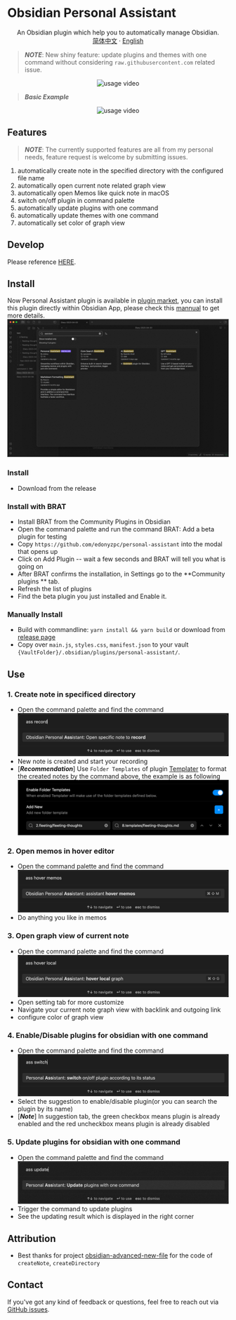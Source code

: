 # Obsidian Personal Assistant

<p align="center">
    <span>An Obsidian plugin which help you to automatically manage Obsidian.</span>
    <br/>
    <a href="/README-CN.md">简体中文</a>
    ·
    <a href="/README.md">English</a>
</p>

> ***NOTE***: New shiny feature: update plugins and themes with one command without considering `raw.githubusercontent.com` related issue.
<div align="center">
<img src="./docs/personal-assistant-v1.1.6.gif" alt="usage video"/>
</div>

> ***Basic Example***
<div align="center">
<img src="./docs/personal-assistant-v1.1.1.gif" alt="usage video"/>
</div>

## Features
> ***NOTE***: The currently supported features are all from my personal needs, feature request is welcome by submitting issues.

1. automatically create note in the specified directory with the configured file name
2. automatically open current note related graph view
3. automatically open Memos like quick note in macOS
4. switch on/off plugin in command palette
5. automatically update plugins with one command
6. automatically update themes with one command
7. automatically set color of graph view

## Develop

Please reference [HERE](./DEVELOPEMENT.md).

## Install
Now Personal Assistant plugin is available in [plugin market](https://obsidian.md/plugins?search=personal%20assistant#), you can install this plugin directly within Obsidian App, please check this [mannual](https://help.obsidian.md/Extending+Obsidian/Community+plugins#Install+a+community+plugin) to get more details.
![install with plugin market](./docs/install-within-plugin-market.png)

### Install
- Download from the release

### Install with BRAT

- Install BRAT from the Community Plugins in Obsidian
- Open the command palette and run the command BRAT: Add a beta plugin for testing
- Copy `https://github.com/edonyzpc/personal-assistant` into the modal that opens up
- Click on Add Plugin -- wait a few seconds and BRAT will tell you what is going on
- After BRAT confirms the installation, in Settings go to the **Community plugins ** tab.
- Refresh the list of plugins
- Find the beta plugin you just installed and Enable it.

### Manually Install

- Build with commandline: `yarn install && yarn build` or download from [release page](https://github.com/edonyzpc/personal-assistant/releases)
- Copy over `main.js`, `styles.css`, `manifest.json` to your vault `{VaultFolder}/.obsidian/plugins/personal-assistant/`.

## Use

### 1. Create note in specificed directory
- Open the command palette and find the command
![command 1](./docs/command-1.png)
- New note is created and start your recording
- [***Recommendation***] Use `Folder Templates` of plugin [Templater](https://github.com/SilentVoid13/Templater) to format the created notes by the command above, the example is as following
![folder templates](./docs/folder-templates.png)
### 2. Open memos in hover editor
- Open the command palette and find the command
![command 2](./docs/command-2.png)
- Do anything you like in memos
### 3. Open graph view of current note
- Open the command palette and find the command
![command 3](./docs/command-3.png)
- Open setting tab for more customize
- Navigate your current note graph view with backlink and outgoing link
- configure color of graph view

### 4. Enable/Disable plugins for obsidian with one command
- Open the command palette and find the command
![command 5](./docs/command-5.png)
- Select the suggestion to enable/disable plugin(or you can search the plugin by its name)
- [***Note***] In suggestion tab, the green checkbox means plugin is already enabled and the red uncheckbox means plugin is already disabled

### 5. Update plugins for obsidian with one command
- Open the command palette and find the command
![command 6](./docs/command-6.png)
- Trigger the command to update plugins
- See the updating result which is displayed in the right corner

## Attribution
- Best thanks for project [obsidian-advanced-new-file](https://github.com/vanadium23/obsidian-advanced-new-file) for the code of `createNote`, `createDirectory`

## Contact

If you've got any kind of feedback or questions, feel free to reach out via [GitHub issues](https://github.com/edonyzpc/personal-assistant/issues).
